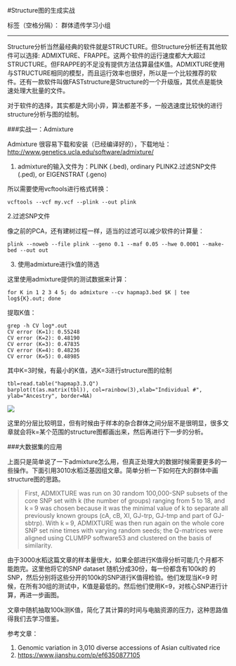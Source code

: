 #Structure图的生成实战


标签（空格分隔）： 群体遗传学习小组

---

Structure分析当然最经典的软件就是STRUCTURE。但Structure分析还有其他软件可以选择: ADMIXTURE、FRAPPE。这两个软件的运行速度都大大超过STRUCTURE。但FRAPPE的不足没有提供方法估算最佳K值。ADMIXTURE使用与STRUCTURE相同的模型，而且运行效率也很好，所以是一个比较推荐的软件。还有一款软件叫做FASTstructure是Structure的一个升级版，其优点是能快速处理大批量的文件。

对于软件的选择，其实都是大同小异，算法都差不多，一般选速度比较快的进行structure分析与图的绘制。

###实战一：Admixture

Admixture 很容易下载和安装（已经编译好的），下载地址：http://www.genetics.ucla.edu/software/admixture/

1. admixture的输入文件为：PLINK (.bed), ordinary PLINK2.过滤SNP文件 (.ped), or EIGENSTRAT (.geno)

所以需要使用vcftools进行格式转换：

```
vcftools --vcf my.vcf --plink --out plink
```

2.过滤SNP文件

像之前的PCA，还有建树过程一样，适当的过滤可以减少软件的计算量：

```
plink --noweb --file plink --geno 0.1 --maf 0.05 --hwe 0.0001 --make-bed --out out

```


3. 使用admixture进行k值的筛选

这里使用admixture提供的测试数据来计算：

```
for K in 1 2 3 4 5; do admixture --cv hapmap3.bed $K | tee log${K}.out; done
```


提取K值：

```
grep -h CV log*.out
CV error (K=1): 0.55248
CV error (K=2): 0.48190
CV error (K=3): 0.47835
CV error (K=4): 0.48236
CV error (K=5): 0.48985
```

其中K=3时候，有最小的K值，选K=3进行structure图的绘制

```
tbl=read.table("hapmap3.3.Q")
barplot(t(as.matrix(tbl)), col=rainbow(3),xlab="Individual #", ylab="Ancestry", border=NA)
```



![][1]


这里的分层比较明显，但有时候由于样本的杂合群体之间分层不是很明显，很多文章就会将k=某个范围的structure图都画出来，然后再进行下一步的分析。


###大数据集的应用

上面只是简单说了一下admixture怎么用，但真正处理大的数据时候需要更多的一些操作。下面引用3010水稻泛基因组文章。简单分析一下如何在大的群体中画structure图的思路。

> First, ADMIXTURE was run on 30 random 100,000-SNP subsets of the core SNP set with k (the number of groups) ranging from 5 to 18, and k = 9 was chosen because it was the minimal value of k to separate all previously known groups (cA, cB, XI, GJ-trp, GJ-tmp and part of GJ-sbtrp). With k = 9, ADMIXTURE was then run again on the whole core SNP set nine times with varying random seeds; the Q-matrices were aligned using CLUMPP software53 and clustered on the basis of similarity.

由于3000水稻这篇文章的样本量很大，如果全部进行K值得分析可能几个月都不能跑完。这里他将它的SNP dataset 随机分成30份，每一份都含有100k的 的SNP，然后分别将这些分开的100k的SNP进行K值得检验。他们发现当K=9 时候，在所有30组的测试中，K值是最低的。然后他们使用K=9，对核心SNP进行计算，再进一步画图。

文章中随机抽取100k测K值，简化了其计算的时间与电脑资源的压力，这种思路值得我们去学习借鉴。


参考文章：

 1. Genomic variation in 3,010 diverse accessions of Asian cultivated rice
 2. https://www.jianshu.com/p/ef6350877105

  [1]: http://static.zybuluo.com/lakesea/2b81k7ug021mx8q05clinqry/Rplot01.png